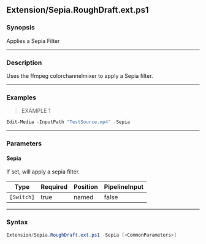 Extension/Sepia.RoughDraft.ext.ps1
----------------------------------

### Synopsis
Applies a Sepia Filter

---

### Description

Uses the ffmpeg colorchannelmixer to apply a Sepia filter.

---

### Examples
> EXAMPLE 1

```PowerShell
Edit-Media -InputPath "TestSource.mp4" -Sepia
```

---

### Parameters
#### **Sepia**
If set, will apply a sepia filter.

|Type      |Required|Position|PipelineInput|
|----------|--------|--------|-------------|
|`[Switch]`|true    |named   |false        |

---

### Syntax
```PowerShell
Extension/Sepia.RoughDraft.ext.ps1 -Sepia [<CommonParameters>]
```
